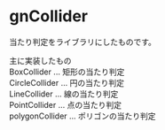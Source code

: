 # gnCollider  
当たり判定をライブラリにしたものです。  

主に実装したもの  
BoxCollider ... 矩形の当たり判定  
CircleCollider ... 円の当たり判定  
LineCollider ... 線の当たり判定  
PointCollider ... 点の当たり判定  
polygonCollider ... ポリゴンの当たり判定  